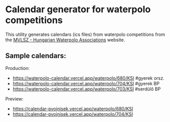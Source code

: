# Calendar generator for waterpolo competitions

This utility generates calendars (ics files) from waterpolo competitions from the [MVLSZ - Hungarian Waterpolo Associations](https://waterpolo.hu) website.

## Sample calendars:

Production:
 - https://waterpolo-calendar.vercel.app/waterpolo/680/KSI   #gyerek orsz.
 - https://waterpolo-calendar.vercel.app/waterpolo/704/KSI   #gyerek BP
 - https://waterpolo-calendar.vercel.app/waterpolo/703/KSI   #serdülő BP
 

Preview: 
 - https://calendar-pvojnisek.vercel.app/waterpolo/680/KSI
 - https://calendar-pvojnisek.vercel.app/waterpolo/704/KSI
